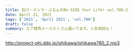 ```yaml
---
title: 石川・ホンマ・ぶるんのBe-SIDE Your Life! vol.780-2
date: April 21, 2021
tags: ['2021', 'April 2021', 'vol.780']
draft: false
summary: エア競馬メールたくさん届いてます。人生相談も！
---
```


http://project-phi.ddo.jp/ishikawa/ishikawa780_2.mp3